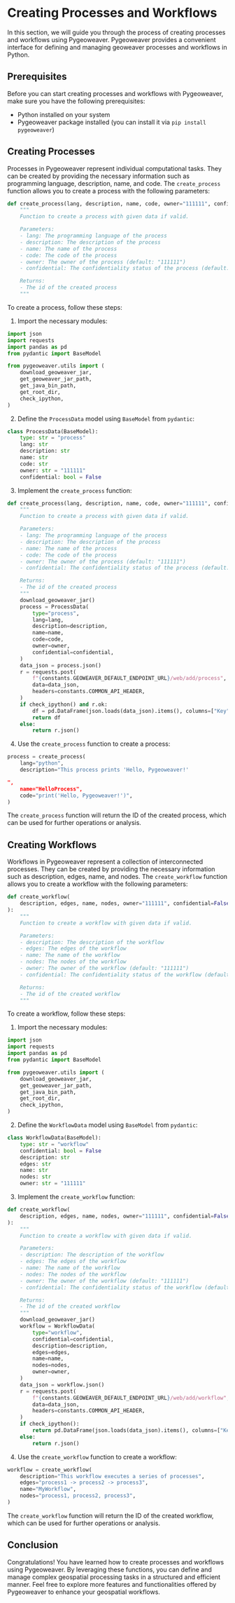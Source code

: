 # Creating Processes and Workflows

In this section, we will guide you through the process of creating processes and workflows using Pygeoweaver. Pygeoweaver provides a convenient interface for defining and managing geoweaver processes and workflows in Python.

## Prerequisites

Before you can start creating processes and workflows with Pygeoweaver, make sure you have the following prerequisites:

- Python installed on your system
- Pygeoweaver package installed (you can install it via `pip install pygeoweaver`)

## Creating Processes

Processes in Pygeoweaver represent individual computational tasks. They can be created by providing the necessary information such as programming language, description, name, and code. The `create_process` function allows you to create a process with the following parameters:

```python
def create_process(lang, description, name, code, owner="111111", confidential=False):
    """
    Function to create a process with given data if valid.

    Parameters:
    - lang: The programming language of the process
    - description: The description of the process
    - name: The name of the process
    - code: The code of the process
    - owner: The owner of the process (default: "111111")
    - confidential: The confidentiality status of the process (default: False)

    Returns:
    - The id of the created process
    """
```

To create a process, follow these steps:

1. Import the necessary modules:

```python
import json
import requests
import pandas as pd
from pydantic import BaseModel

from pygeoweaver.utils import (
    download_geoweaver_jar,
    get_geoweaver_jar_path,
    get_java_bin_path,
    get_root_dir,
    check_ipython,
)
```

2. Define the `ProcessData` model using `BaseModel` from `pydantic`:

```python
class ProcessData(BaseModel):
    type: str = "process"
    lang: str
    description: str
    name: str
    code: str
    owner: str = "111111"
    confidential: bool = False
```

3. Implement the `create_process` function:

```python
def create_process(lang, description, name, code, owner="111111", confidential=False):
    """
    Function to create a process with given data if valid.

    Parameters:
    - lang: The programming language of the process
    - description: The description of the process
    - name: The name of the process
    - code: The code of the process
    - owner: The owner of the process (default: "111111")
    - confidential: The confidentiality status of the process (default: False)

    Returns:
    - The id of the created process
    """
    download_geoweaver_jar()
    process = ProcessData(
        type="process",
        lang=lang,
        description=description,
        name=name,
        code=code,
        owner=owner,
        confidential=confidential,
    )
    data_json = process.json()
    r = requests.post(
        f"{constants.GEOWEAVER_DEFAULT_ENDPOINT_URL}/web/add/process",
        data=data_json,
        headers=constants.COMMON_API_HEADER,
    )
    if check_ipython() and r.ok:
        df = pd.DataFrame(json.loads(data_json).items(), columns=["Key", "Value"])
        return df
    else:
        return r.json()
```

4. Use the `create_process` function to create a process:

```python
process = create_process(
    lang="python",
    description="This process prints 'Hello, Pygeoweaver!'

",
    name="HelloProcess",
    code="print('Hello, Pygeoweaver!')",
)
```

The `create_process` function will return the ID of the created process, which can be used for further operations or analysis.

## Creating Workflows

Workflows in Pygeoweaver represent a collection of interconnected processes. They can be created by providing the necessary information such as description, edges, name, and nodes. The `create_workflow` function allows you to create a workflow with the following parameters:

```python
def create_workflow(
    description, edges, name, nodes, owner="111111", confidential=False
):
    """
    Function to create a workflow with given data if valid.

    Parameters:
    - description: The description of the workflow
    - edges: The edges of the workflow
    - name: The name of the workflow
    - nodes: The nodes of the workflow
    - owner: The owner of the workflow (default: "111111")
    - confidential: The confidentiality status of the workflow (default: False)

    Returns:
    - The id of the created workflow
    """
```

To create a workflow, follow these steps:

1. Import the necessary modules:

```python
import json
import requests
import pandas as pd
from pydantic import BaseModel

from pygeoweaver.utils import (
    download_geoweaver_jar,
    get_geoweaver_jar_path,
    get_java_bin_path,
    get_root_dir,
    check_ipython,
)
```

2. Define the `WorkflowData` model using `BaseModel` from `pydantic`:

```python
class WorkflowData(BaseModel):
    type: str = "workflow"
    confidential: bool = False
    description: str
    edges: str
    name: str
    nodes: str
    owner: str = "111111"
```

3. Implement the `create_workflow` function:

```python
def create_workflow(
    description, edges, name, nodes, owner="111111", confidential=False
):
    """
    Function to create a workflow with given data if valid.

    Parameters:
    - description: The description of the workflow
    - edges: The edges of the workflow
    - name: The name of the workflow
    - nodes: The nodes of the workflow
    - owner: The owner of the workflow (default: "111111")
    - confidential: The confidentiality status of the workflow (default: False)

    Returns:
    - The id of the created workflow
    """
    download_geoweaver_jar()
    workflow = WorkflowData(
        type="workflow",
        confidential=confidential,
        description=description,
        edges=edges,
        name=name,
        nodes=nodes,
        owner=owner,
    )
    data_json = workflow.json()
    r = requests.post(
        f"{constants.GEOWEAVER_DEFAULT_ENDPOINT_URL}/web/add/workflow",
        data=data_json,
        headers=constants.COMMON_API_HEADER,
    )
    if check_ipython():
        return pd.DataFrame(json.loads(data_json).items(), columns=["Key", "Value"])
    else:
        return r.json()
```

4. Use the `create_workflow` function to create a workflow:

```python
workflow = create_workflow(
    description="This workflow executes a series of processes",
    edges="process1 -> process2 -> process3",
    name="MyWorkflow",
    nodes="process1, process2, process3",
)
```

The `create_workflow` function will return the ID of the created workflow, which can be used for further operations or analysis.

## Conclusion

Congratulations! You have learned how to create processes and workflows using Pygeoweaver. By leveraging these functions, you can define and manage complex geospatial processing tasks in a structured and efficient manner. Feel free to explore more features and functionalities offered by Pygeoweaver to enhance your geospatial workflows.